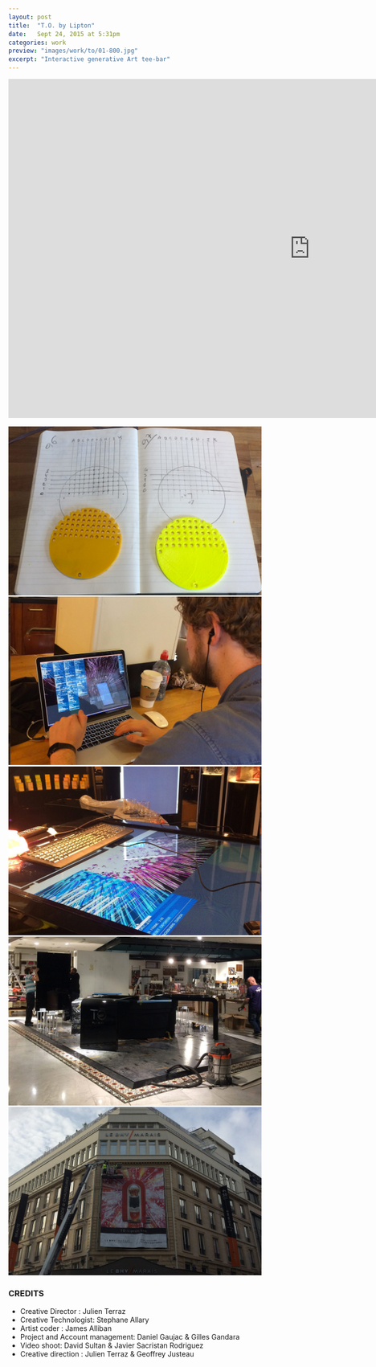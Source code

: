```yaml
---
layout: post
title:  "T.O. by Lipton"
date: 	Sept 24, 2015 at 5:31pm
categories: work
preview: "images/work/to/01-800.jpg"
excerpt: "Interactive generative Art tee-bar"
---
```

<iframe src="https://player.vimeo.com/video/337774626?title=0&byline=0&portrait=0" width="1200" height="675" frameborder="0" webkitallowfullscreen mozallowfullscreen allowfullscreen class="uk-responsive-width"></iframe>


![T.O. By Lipton](/images/work/to/02.jpg)
![T.O. By Lipton](/images/work/to/03.jpg)
![T.O. By Lipton](/images/work/to/04.jpg)
![T.O. By Lipton](/images/work/to/05.jpg)
![T.O. By Lipton](/images/work/to/06.jpg)

### CREDITS

- Creative Director : Julien Terraz
- Creative Technologist: Stephane Allary
- Artist coder : James Alliban
- Project and Account management: Daniel Gaujac & Gilles Gandara
- Video shoot: David Sultan & Javier Sacristan Rodriguez
- Creative direction : Julien Terraz & Geoffrey Justeau

